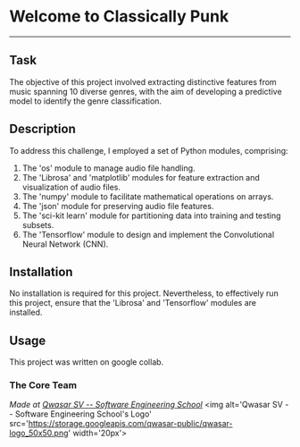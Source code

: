 # Welcome to Classically Punk
***

## Task
The objective of this project involved extracting distinctive features from music spanning 10 diverse genres, with the aim of developing a predictive model to identify the genre classification.

## Description
To address this challenge, I employed a set of Python modules, comprising:

1. The 'os' module to manage audio file handling.
2. The 'Librosa' and 'matplotlib' modules for feature extraction and visualization of audio files.
3. The 'numpy' module to facilitate mathematical operations on arrays.
4. The 'json' module for preserving audio file features.
5. The 'sci-kit learn' module for partitioning data into training and testing subsets.
6. The 'Tensorflow' module to design and implement the Convolutional Neural Network (CNN).

## Installation
No installation is required for this project. Nevertheless, to effectively run this project, ensure that the 'Librosa' and 'Tensorflow' modules are installed.

## Usage
This project was written on google collab. 


### The Core Team


<span><i>Made at <a href='https://qwasar.io'>Qwasar SV -- Software Engineering School</a></i></span>
<span><img alt='Qwasar SV -- Software Engineering School's Logo' src='https://storage.googleapis.com/qwasar-public/qwasar-logo_50x50.png' width='20px'></span>
